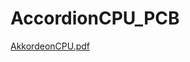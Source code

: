 # AccordionCPU_PCB

[AkkordeonCPU.pdf](https://github.com/user-attachments/files/20022553/AkkordeonCPU.pdf)
